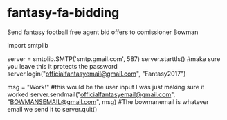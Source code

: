 # fantasy-fa-bidding
Send fantasy football free agent bid offers to comissioner Bowman

import smtplib
 
server = smtplib.SMTP('smtp.gmail.com', 587)
server.starttls() #make sure you leave this it protects the password
server.login("officialfantasyemail@gmail.com", "Fantasy2017")
 
msg = "Work!" #this would be the user input I was just making sure it worked
server.sendmail("officialfantasyemail@gmail.com", "BOWMANSEMAIL@gmail.com", msg) #The bowmanemail is whatever email we send it to
server.quit()
